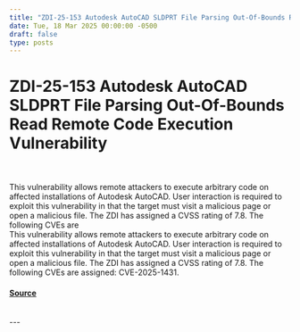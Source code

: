```yaml
---
title: "ZDI-25-153 Autodesk AutoCAD SLDPRT File Parsing Out-Of-Bounds Read Remote Code Execution Vulnerability"
date: Tue, 18 Mar 2025 00:00:00 -0500
draft: false
type: posts
---
```

# ZDI-25-153 Autodesk AutoCAD SLDPRT File Parsing Out-Of-Bounds Read Remote Code Execution Vulnerability

<br/>

<br/>
This vulnerability allows remote attackers to execute arbitrary code on affected installations of Autodesk AutoCAD. User interaction is required to exploit this vulnerability in that the target must visit a malicious page or open a malicious file. The ZDI has assigned a CVSS rating of 7.8. The following CVEs are
<br/>
This vulnerability allows remote attackers to execute arbitrary code on affected installations of Autodesk AutoCAD. User interaction is required to exploit this vulnerability in that the target must visit a malicious page or open a malicious file. The ZDI has assigned a CVSS rating of 7.8. The following CVEs are assigned: CVE-2025-1431.

#### [Source](http://www.zerodayinitiative.com/advisories/ZDI-25-153/)

<br/>
---
